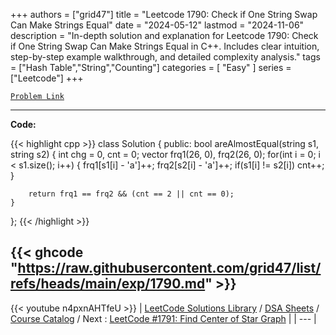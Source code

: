 
+++
authors = ["grid47"]
title = "Leetcode 1790: Check if One String Swap Can Make Strings Equal"
date = "2024-05-12"
lastmod = "2024-11-06"
description = "In-depth solution and explanation for Leetcode 1790: Check if One String Swap Can Make Strings Equal in C++. Includes clear intuition, step-by-step example walkthrough, and detailed complexity analysis."
tags = ["Hash Table","String","Counting"]
categories = [
    "Easy"
]
series = ["Leetcode"]
+++



[`Problem Link`](https://leetcode.com/problems/check-if-one-string-swap-can-make-strings-equal/description/)

---
**Code:**

{{< highlight cpp >}}
class Solution {
public:
    bool areAlmostEqual(string s1, string s2) {
        int chg = 0, cnt = 0;
        vector<int> frq1(26, 0), frq2(26, 0);
        for(int i = 0; i < s1.size(); i++) {
            frq1[s1[i] - 'a']++;
            frq2[s2[i] - 'a']++;
            if(s1[i] != s2[i]) cnt++;
        }

        return frq1 == frq2 && (cnt == 2 || cnt == 0);
    }
};
{{< /highlight >}}

{{< ghcode "https://raw.githubusercontent.com/grid47/list/refs/heads/main/exp/1790.md" >}}
---
{{< youtube n4pxnAHTfeU >}}
| [LeetCode Solutions Library](https://grid47.xyz/leetcode/) / [DSA Sheets](https://grid47.xyz/sheets/) / [Course Catalog](https://grid47.xyz/courses/) / Next : [LeetCode #1791: Find Center of Star Graph](https://grid47.xyz/posts/leetcode-1791-find-center-of-star-graph-solution/) |
| --- |
